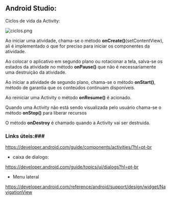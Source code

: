 ## Android Studio: ##

Ciclos de vida da Activity:

 ![ciclos.png](https://developer.android.com/guide/components/images/activity_lifecycle.png)
 
 Ao iniciar uma atividade, chama-se o método **onCreate()**(setContentView), ali é implementado o que for preciso para iniciar os componentes da atividade.
 
 Ao colocar o aplicativo em segundo plano ou rotacionar a tela, salva-se os estados da atividade no método **onPause()** que não é necessariamente uma destruição da atividade.
 
 Ao iniciar a atividade de segundo plano, chama-se o método **onStart()**, método de garantia que os conteúdos continuam disponíveis.
 
 Ao reiniciar uma Activity o método **onResume()** é acionado.
 
 Quando uma Activity não está sendo visualizada pelo usuário chama-se o método **onStop()** para liberar recursos
 
 O método **onDestroy** é chamado quando a Activity vai ser destruida.
 
 ### Links úteis:###
 
https://developer.android.com/guide/components/activities/?hl=pt-br

* caixa de dialogo:  

https://developer.android.com/guide/topics/ui/dialogs?hl=pt-br

* Menu lateral

https://developer.android.com/reference/android/support/design/widget/NavigationView
